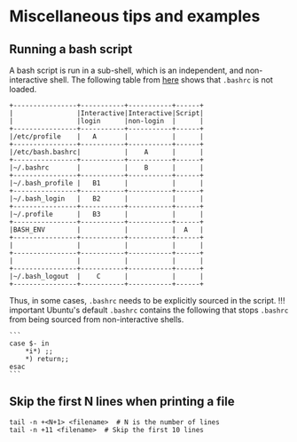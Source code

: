 # Miscellaneous tips and examples

## Running a bash script
A bash script is run in a sub-shell, which is an independent, and non-interactive shell. The following table from [here](https://shreevatsa.wordpress.com/2008/03/30/zshbash-startup-files-loading-order-bashrc-zshrc-etc/) shows that `.bashrc` is not loaded.
```
+----------------+-----------+-----------+------+
|                |Interactive|Interactive|Script|
|                |login      |non-login  |      |
+----------------+-----------+-----------+------+
|/etc/profile    |   A       |           |      |
+----------------+-----------+-----------+------+
|/etc/bash.bashrc|           |    A      |      |
+----------------+-----------+-----------+------+
|~/.bashrc       |           |    B      |      |
+----------------+-----------+-----------+------+
|~/.bash_profile |   B1      |           |      |
+----------------+-----------+-----------+------+
|~/.bash_login   |   B2      |           |      |
+----------------+-----------+-----------+------+
|~/.profile      |   B3      |           |      |
+----------------+-----------+-----------+------+
|BASH_ENV        |           |           |  A   |
+----------------+-----------+-----------+------+
|                |           |           |      |
+----------------+-----------+-----------+------+
|                |           |           |      |
+----------------+-----------+-----------+------+
|~/.bash_logout  |    C      |           |      |
+----------------+-----------+-----------+------+
```
Thus, in some cases, `.bashrc` needs to be explicitly sourced in the script.
!!! important
    Ubuntu's default `.bashrc` contains the following that stops `.bashrc` from being sourced from non-interactive shells.

    ```
    case $- in
        *i*) ;;
        *) return;;
    esac
    ```

## Skip the first N lines when printing a file
```
tail -n +<N+1> <filename>  # N is the number of lines
tail -n +11 <filename>  # Skip the first 10 lines
```
